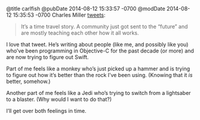@title carlfish
@pubDate 2014-08-12 15:33:57 -0700
@modDate 2014-08-12 15:35:53 -0700
Charles Miller <a href="https://twitter.com/carlfish/status/499313632547594241">tweets</a>:

>It’s a time travel story. A community just got sent to the “future” and are mostly teaching each other how it all works.

I love that tweet. He’s writing about people (like me, and possibly like you) who’ve been programming in Objective-C for the past decade (or more) and are now trying to figure out Swift.

Part of me feels like a monkey who’s just picked up a hammer and is trying to figure out how it’s better than the rock I’ve been using. (Knowing that it *is* better, somehow.)

Another part of me feels like a Jedi who’s trying to switch from a lightsaber to a blaster. (Why would I want to do that?)

I’ll get over both feelings in time.
